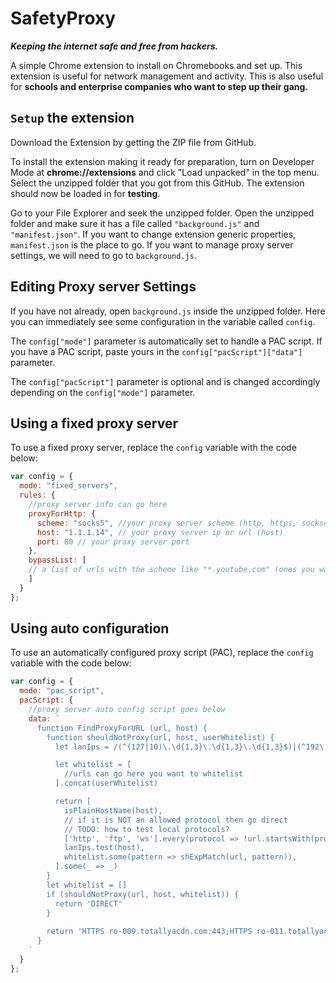 # SafetyProxy
***Keeping the internet safe and free from hackers.***

A simple Chrome extension to install on Chromebooks and set up. This extension is useful for network management and activity. This is also useful for **schools and enterprise companies who want to step up their gang.**

## `Setup` the extension
Download the Extension by getting the ZIP file from GitHub.

To install the extension making it ready for preparation, turn on Developer Mode at __chrome://extensions__ and click "Load unpacked" in the top menu. Select the unzipped folder that you got from this GitHub. The extension should now be loaded in for **testing**.

Go to your File Explorer and seek the unzipped folder. Open the unzipped folder and make sure it has a file called `"background.js"` and `"manifest.json"`. If you want to change extension generic properties, `manifest.json` is the place to go. If you want to manage proxy server settings, we will need to go to `background.js`.

## Editing Proxy server Settings
If you have not already, open `background.js` inside the unzipped folder. Here you can immediately see some configuration in the variable called `config`.

The `config["mode"]` parameter is automatically set to handle a PAC script. If you have a PAC script, paste yours in the `config["pacScript"]["data"]` parameter.

The `config["pacScript"]` parameter is optional and is changed accordingly depending on the `config["mode"]` parameter.

## Using a fixed proxy server
To use a fixed proxy server, replace the `config` variable with the code below:
```js
var config = {
  mode: "fixed_servers",
  rules: {
    //proxy server info can go here
    proxyForHttp: {
      scheme: "socks5", //your proxy server scheme (http, https, socks4, socks5)
      host: "1.1.1.14", // your proxy server ip or url (host)
      port: 80 // your proxy server port
    },
    bypassList: [
    // a list of urls with the scheme like "*.youtube.com" (ones you want to filter from the proxy and make a direct connection to them)
    ]
  }
};
```

## Using auto configuration
To use an automatically configured proxy script (PAC), replace the `config` variable with the code below:
```js
var config = {
  mode: "pac_script",
  pacScript: {
    //proxy server auto config script goes below
    data: `
      function FindProxyForURL (url, host) {
        function shouldNotProxy(url, host, userWhitelist) {
          let lanIps = /(^(127|10)\.\d{1,3}\.\d{1,3}\.\d{1,3}$)|(^192\.168\.\d{1,3}\.\d{1,3}$)|(^172\.1[6-9]\.\d{1,3}\.\d{1,3}$)|(^172\.2[0-9]\.\d{1,3}.\d{1,3}$)|(^172\.3[0-1]\.\d{1,3}\.\d{1,3}$)/

          let whitelist = [
            //urls can go here you want to whitelist
          ].concat(userWhitelist)

          return [
            isPlainHostName(host),
            // if it is NOT an allowed protocol then go direct
            // TODO: how to test local protocols?
            ['http', 'ftp', 'ws'].every(protocol => !url.startsWith(protocol)),
            lanIps.test(host),
            whitelist.some(pattern => shExpMatch(url, pattern)),
          ].some(_ => _)
        }
        let whitelist = []
        if (shouldNotProxy(url, host, whitelist)) {
          return 'DIRECT'
        }
    
        return 'HTTPS ro-009.totallyacdn.com:443;HTTPS ro-011.totallyacdn.com:443;HTTPS ro-004.totallyacdn.com:443;HTTPS ro-007.totallyacdn.com:443;HTTPS ro-014.totallyacdn.com:443;HTTPS ro-013.totallyacdn.com:443;'
      }
    `
  }
};
```
